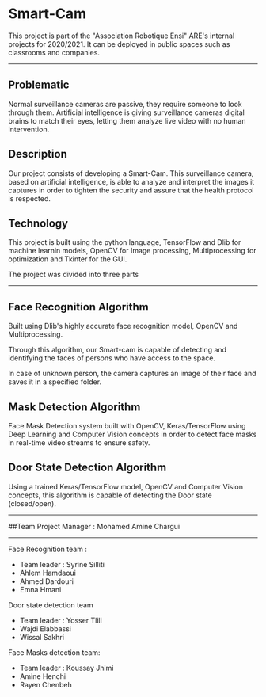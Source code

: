 # Smart-Cam
This project is part of the "Association Robotique Ensi" ARE's internal projects for 2020/2021. It can be deployed in public spaces such as classrooms and companies.
**********************************
## Problematic
Normal surveillance cameras are passive, they require someone to look through them. Artificial intelligence is giving surveillance cameras digital brains to match their eyes, letting them analyze live video with no human intervention.
## Description
Our project consists of developing a Smart-Cam. This surveillance camera, based on artificial intelligence, is able to analyze and interpret the images it captures in order to tighten the security and assure that the health protocol is respected.
## Technology
This project is built using the python language, TensorFlow and Dlib for machine learnin models, OpenCV for Image  processing, Multiprocessing for optimization and Tkinter for the GUI.

 The project was divided into three parts
****************************************

## Face Recognition Algorithm


Built using Dlib's highly accurate face recognition model, OpenCV and Multiprocessing.

Through this algorithm, our Smart-cam is capable of detecting and  identifying the faces of persons who have access to the space.

In case of unknown person, the camera captures an image of their face and saves it in a specified folder.

## Mask Detection Algorithm

Face Mask Detection system built with OpenCV, Keras/TensorFlow using Deep Learning and Computer Vision concepts in order to detect face masks in real-time video streams to ensure safety.

## Door State Detection Algorithm

Using a trained Keras/TensorFlow model, OpenCV and Computer Vision concepts,
this algorithm is capable of detecting the Door state (closed/open).
*********************************
##Team
Project Manager : Mohamed Amine Chargui 
***************
Face Recognition team : 
* Team leader : Syrine Silliti
* Ahlem Hamdaoui 
* Ahmed Dardouri 
* Emna Hmani

Door state detection team
* Team leader : Yosser Tlili
* Wajdi Elabbassi
* Wissal Sakhri


Face Masks detection team:
* Team leader : Koussay Jhimi
* Amine Henchi
* Rayen Chenbeh
